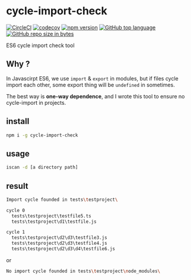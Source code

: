 # cycle-import-check

[![CircleCI](https://circleci.com/gh/Soontao/cycle-import-check.svg?style=shield)](https://circleci.com/gh/Soontao/cycle-import-check)
[![codecov](https://codecov.io/gh/Soontao/cycle-import-check/branch/master/graph/badge.svg)](https://codecov.io/gh/Soontao/cycle-import-check)
[![npm version](https://badge.fury.io/js/cycle-import-check.svg)](https://badge.fury.io/js/cycle-import-check)
[![GitHub top language](https://img.shields.io/github/languages/top/Soontao/cycle-import-check.svg)](https://github.com/Soontao/cycle-import-check)
[![GitHub repo size in bytes](https://img.shields.io/github/repo-size/Soontao/cycle-import-check.svg)](https://github.com/Soontao/cycle-import-check)

ES6 cycle import check tool

## Why ?

In Javascirpt ES6, we use `import` & `export` in modules, but if files cycle import each other, some export thing will be `undefined` in sometimes.

The best way is **one-way dependence**, and I wrote this tool to ensure no cycle-import in projects.

## install 

```bash
npm i -g cycle-import-check
```

## usage 

```bash
iscan -d [a directory path]
```

## result 

```bash
Import cycle founded in tests\testproject\

cycle 0
  tests\testproject\testfile5.ts
  tests\testproject\d1\testfile.js

cycle 1
  tests\testproject\d2\d3\testfile3.js
  tests\testproject\d2\d3\testfile4.js
  tests\testproject\d2\d3\d4\testfile6.js
```

or

```bash
No import cycle founded in tests\testproject\node_modules\
```